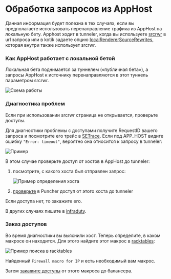 # Обработка запросов из AppHost

Данная информация будет полезна в тех случаях, если вы предполагаете использовать перенаправление трафика из AppHost на локальную бету.
Apphost ходит в tunneler, когда вы используете [srcrwr](https://docs.yandex-team.ru/apphost/pages/cgi#srcrwr) в url запроса или в kotik задаете опцию [localRendererSourceRewrites](https://a.yandex-team.ru/arc/trunk/arcadia/frontend/projects/infratest/packages/kotik/README.md#localrenderersourcerewrites-5), которая внутри также использует srcrwr.

### Как AppHost работает с локальной бетой

Локальная бета поднимается за туннелем («публичная бета»), а запросы AppHost к источнику перенаправляются в этот туннель параметром srcrwr.

![Схема работы](./images/general_scheme.png)

### Диагностика проблем

Если при использовании srcrwr страница не открывается, проверьте доступы.

Для диагностики проблемы с доступами получите RequestID вашего запроса и посмотрите его трейс в [SETrace](https://wiki.yandex-team.ru/setrace/). Если под APP_HOST видите ошибку `"Error: timeout"`, вероятно она относится к запросу в tunneler:

![Пример](./images/example_setrace.png)

В этом случае проверьте доступ от хостов в AppHost до tunneler:

1. посмотрите, с какого хоста был отправлен запрос:

    ![Пример определения хоста](./images/host_in_apphost.png)

2. [проверьте](https://puncher.yandex-team.ru/?destination=tun-balancer.si.yandex-team.ru&protocol=tcp&ports=443&rules=exclude_rejected&values=all&sort=destination) в Puncher доступ от этого хоста до tunneler

Если доступа нет, то закажите его.

В других случаях пишите в [infraduty](https://wiki.yandex-team.ru/infraduty/form/).

### Заказ доступов

Во время диагностики вы выяснили хост. Теперь определите, в каком макросе он находится. Для этого найдите этот макрос в [racktables](https://racktables.yandex-team.ru/):

![Пример поиска в racktables](./images/example_search_in_racktable.png)

Найденный `Firewall macro for IP` и есть необходимый вам макрос.

Затем [закажите доступы](./access.md) от этого макроса до балансера.
